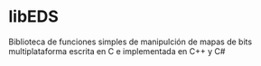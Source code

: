 # libEDS
Biblioteca de funciones simples de manipulción de mapas de bits multiplataforma escrita en C e implementada en C++ y C#
